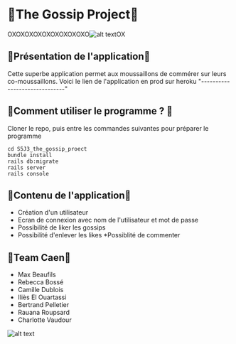 # 🙊The Gossip Project🙊

OXOXOXOXOXOXOXOXOXO![alt text](https://media.giphy.com/media/661poXc3NplhC/giphy.gif)OX

## 💾Présentation de l'application💾

Cette superbe application permet aux moussaillons de commérer sur leurs co-moussaillons. 
Voici le lien de l'application en prod sur heroku "------------------------------"

## 💽Comment utiliser le programme ? 💽

Cloner le repo, puis entre les commandes suivantes pour préparer le programme

```
cd S5J3_the_gossip_proect
bundle install
rails db:migrate
rails server
rails console
```

## 🎉Contenu de l'application🎉

* Création d'un utilisateur
* Ecran de connexion avec nom de l'utilisateur et mot de passe
* Possibilité de liker les gossips
* Possibilité d'enlever les likes
*Possiblité de commenter

## 🌈Team Caen🌈

* Max Beaufils
* Rebecca Bossé
* Camille Dublois
* Iliès El Ouartassi
* Bertrand Pelletier
* Rauana Roupsard
* Charlotte Vaudour

![alt text](https://media.shoko.fr/article-3574479-head-f4/gossip-girl.jpg)











